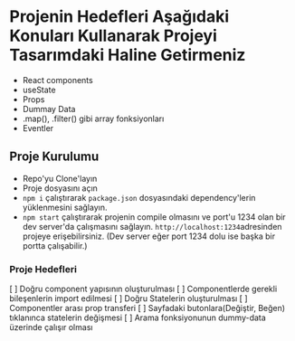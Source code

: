 # Projenin Hedefleri Aşağıdaki Konuları Kullanarak Projeyi Tasarımdaki Haline Getirmeniz

- React components
- useState
- Props
- Dummay Data
- .map(), .filter() gibi array fonksiyonları
- Eventler

## Proje Kurulumu

- Repo'yu Clone'layın
- Proje dosyasını açın
- `npm i` çalıştırarak `package.json` dosyasındaki dependency'lerin yüklenmesini sağlayın.
- `npm start` çalıştırarak projenin compile olmasını ve port'u 1234 olan bir dev server'da çalışmasını sağlayın. `http://localhost:1234`adresinden projeye erişebilirsiniz. (Dev server eğer port 1234 dolu ise başka bir portta çalışabilir.)

### Proje Hedefleri

[ ] Doğru component yapısının oluşturulması
[ ] Componentlerde gerekli bileşenlerin import edilmesi
[ ] Doğru Statelerin oluşturulması
[ ] Componentler arası prop transferi
[ ] Sayfadaki butonlara(Değiştir, Beğen) tıklanınca statelerin değişmesi
[ ] Arama fonksiyonunun dummy-data üzerinde çalışır olması






